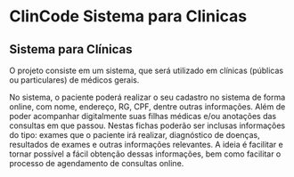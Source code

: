 # ClinCode Sistema para Clinicas
 
 ## Sistema para Clínicas
 O projeto consiste em um sistema, que será utilizado em clínicas (públicas ou
particulares) de médicos gerais.

No sistema, o paciente poderá realizar o seu cadastro no
sistema de forma online, com nome, endereço, RG, CPF, dentre outras informações. Além de poder acompanhar digitalmente suas filhas médicas e/ou anotações das consultas em que passou. Nestas fichas poderão ser inclusas informações do tipo: exames que o paciente irá realizar, diagnóstico de doenças, resultados de exames e outras informações relevantes. A ideia é facilitar e tornar possível a fácil obtenção dessas informações, bem como facilitar o processo de agendamento de consultas online.





